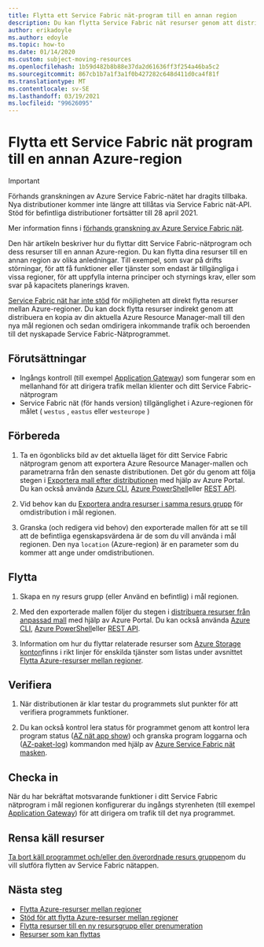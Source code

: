 ```yaml
---
title: Flytta ett Service Fabric nät-program till en annan region
description: Du kan flytta Service Fabric nät resurser genom att distribuera en kopia av din aktuella mall till en ny Azure-region.
author: erikadoyle
ms.author: edoyle
ms.topic: how-to
ms.date: 01/14/2020
ms.custom: subject-moving-resources
ms.openlocfilehash: 1b59d482b8b88e37da2d61636ff3f254a46ba5c2
ms.sourcegitcommit: 867cb1b7a1f3a1f0b427282c648d411d0ca4f81f
ms.translationtype: MT
ms.contentlocale: sv-SE
ms.lasthandoff: 03/19/2021
ms.locfileid: "99626095"
---
```

# <a name="move-a-service-fabric-mesh-application-to-another-azure-region"></a>Flytta ett Service Fabric nät program till en annan Azure-region

> [!IMPORTANT]
> Förhands granskningen av Azure Service Fabric-nätet har dragits tillbaka. Nya distributioner kommer inte längre att tillåtas via Service Fabric nät-API. Stöd för befintliga distributioner fortsätter till 28 april 2021.
> 
> Mer information finns i [förhands granskning av Azure Service Fabric nät](https://azure.microsoft.com/updates/azure-service-fabric-mesh-preview-retirement/).

Den här artikeln beskriver hur du flyttar ditt Service Fabric-nätprogram och dess resurser till en annan Azure-region. Du kan flytta dina resurser till en annan region av olika anledningar. Till exempel, som svar på drifts störningar, för att få funktioner eller tjänster som endast är tillgängliga i vissa regioner, för att uppfylla interna principer och styrnings krav, eller som svar på kapacitets planerings kraven.

 [Service Fabric nät har inte stöd](../azure-resource-manager/management/region-move-support.md#microsoftservicefabricmesh) för möjligheten att direkt flytta resurser mellan Azure-regioner. Du kan dock flytta resurser indirekt genom att distribuera en kopia av din aktuella Azure Resource Manager-mall till den nya mål regionen och sedan omdirigera inkommande trafik och beroenden till det nyskapade Service Fabric-Nätprogrammet.

## <a name="prerequisites"></a>Förutsättningar

* Ingångs kontroll (till exempel [Application Gateway](../application-gateway/index.yml)) som fungerar som en mellanhand för att dirigera trafik mellan klienter och ditt Service Fabric-nätprogram
* Service Fabric nät (för hands version) tillgänglighet i Azure-regionen för målet ( `westus` , `eastus` eller `westeurope` )

## <a name="prepare"></a>Förbereda

1. Ta en ögonblicks bild av det aktuella läget för ditt Service Fabric nätprogram genom att exportera Azure Resource Manager-mallen och parametrarna från den senaste distributionen. Det gör du genom att följa stegen i [Exportera mall efter distributionen](../azure-resource-manager/templates/export-template-portal.md#export-template-after-deployment) med hjälp av Azure Portal. Du kan också använda [Azure CLI](../azure-resource-manager/management/manage-resource-groups-cli.md#export-resource-groups-to-templates), [Azure PowerShell](../azure-resource-manager/management/manage-resource-groups-powershell.md#export-resource-groups-to-templates)eller [REST API](/rest/api/resources/resourcegroups/exporttemplate).

2. Vid behov kan du [Exportera andra resurser i samma resurs grupp](../azure-resource-manager/templates/export-template-portal.md#export-template-from-a-resource-group) för omdistribution i mål regionen.

3. Granska (och redigera vid behov) den exporterade mallen för att se till att de befintliga egenskapsvärdena är de som du vill använda i mål regionen. Den nya `location` (Azure-region) är en parameter som du kommer att ange under omdistributionen.

## <a name="move"></a>Flytta

1. Skapa en ny resurs grupp (eller Använd en befintlig) i mål regionen.

2. Med den exporterade mallen följer du stegen i [distribuera resurser från anpassad mall](../azure-resource-manager/templates/deploy-portal.md#deploy-resources-from-custom-template) med hjälp av Azure Portal. Du kan också använda [Azure CLI](../azure-resource-manager/templates/deploy-cli.md), [Azure PowerShell](../azure-resource-manager/templates/deploy-powershell.md)eller [REST API](../azure-resource-manager/templates/deploy-rest.md).

3. Information om hur du flyttar relaterade resurser som [Azure Storage konton](../storage/common/storage-account-move.md)finns i rikt linjer för enskilda tjänster som listas under avsnittet [Flytta Azure-resurser mellan regioner](../azure-resource-manager/management/move-region.md).

## <a name="verify"></a>Verifiera

1. När distributionen är klar testar du programmets slut punkter för att verifiera programmets funktioner.

2. Du kan också kontrol lera status för programmet genom att kontrol lera program status ([AZ nät app show](/cli/azure/ext/mesh/mesh/app#ext-mesh-az-mesh-app-show)) och granska program loggarna och ([AZ-paket-log](/cli/azure/ext/mesh/mesh/code-package-log)) kommandon med hjälp av [Azure Service Fabric nät masken](./service-fabric-mesh-quickstart-deploy-container.md#set-up-service-fabric-mesh-cli).

## <a name="commit"></a>Checka in

När du har bekräftat motsvarande funktioner i ditt Service Fabric nätprogram i mål regionen konfigurerar du ingångs styrenheten (till exempel [Application Gateway](../application-gateway/redirect-overview.md)) för att dirigera om trafik till det nya programmet.

## <a name="clean-up-source-resources"></a>Rensa käll resurser

[Ta bort käll programmet och/eller den överordnade resurs gruppen](../azure-resource-manager/management/delete-resource-group.md)om du vill slutföra flytten av Service Fabric nätappen.

## <a name="next-steps"></a>Nästa steg

* [Flytta Azure-resurser mellan regioner](../azure-resource-manager/management/move-region.md)
* [Stöd för att flytta Azure-resurser mellan regioner](../azure-resource-manager/management/region-move-support.md)
* [Flytta resurser till en ny resursgrupp eller prenumeration](../azure-resource-manager/management/move-resource-group-and-subscription.md)
* [Resurser som kan flyttas](../azure-resource-manager/management/move-support-resources.md
)
